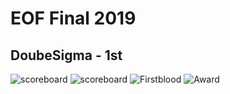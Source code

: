 # EOF Final 2019
## DoubeSigma - 1st
![scoreboard](https://github.com/ssspeedgit00/CTF/blob/master/2019/EOF_Final/scoreboard.png)
![scoreboard](https://github.com/ssspeedgit00/CTF/blob/master/2019/EOF_Final/scoreboard.jpeg)
![Firstblood](https://github.com/ssspeedgit00/CTF/blob/master/2019/EOF_Final/firstblood.jpeg)
![Award](https://github.com/ssspeedgit00/CTF/blob/master/2019/EOF_Final/award.jpeg)